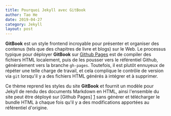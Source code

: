 ```yaml
---
title: Pourquoi Jekyll avec GitBook
author: Tao He
date: 2019-04-27
category: Jekyll
layout: post
---
```


**GitBook** est un style frontend incroyable pour présenter et organiser des contenus (tels que des chapitres de livre
et blogs) sur le Web. Le processus typique pour déployer **GitBook** sur [Github Pages][1] est de compiler des fichiers HTML localement, puis de les pousser vers le référentiel Github, généralement vers la branche `gh-pages`. Toutefois, il est plutôt ennuyeux de répéter une telle charge de travail, et cela complique le contrôle de version via `git` lorsqu'il y a des fichiers HTML générés à intégrer et à supprimer.

Ce thème reprend les styles du site **GitBook** et fournit un modèle pour Jekyll de rendu des documents Markdown en HTML, ainsi l'ensemble du site peut être déployé sur [Github Pages] [1] sans générer et télécharger le bundle HTML à chaque fois qu'il y a des modifications apportées au référentiel d'origine.

[1]: https://pages.github.com